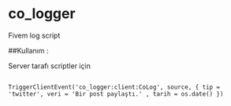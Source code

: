 # co_logger
Fivem log script



##Kullanım :

 

Server tarafı scriptler için 

```

TriggerClientEvent('co_logger:client:CoLog', source, { tip = 'twitter', veri = 'Bir post paylaştı.' , tarih = os.date() })
  
  
```
